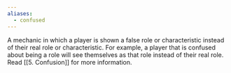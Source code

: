 ```yaml
---
aliases:
  - confused
---
```

A mechanic in which a player is shown a false role or characteristic instead of their real role or characteristic. For example, a player that is confused about being a role will see themselves as that role instead of their real role.
Read [[5. Confusion]] for more information.